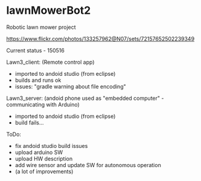 # lawnMowerBot2
Robotic lawn mower project

https://www.flickr.com/photos/133257962@N07/sets/72157652502239349

Current status - 150516

Lawn3_client: (Remote control app)
- imported to andoid studio (from eclipse)
- builds and runs ok
- issues: "gradle warning about file encoding"

Lawn3_server: (andoid phone used as "embedded computer" - communicating with Arduino)
- imported to andoid studio (from eclipse)
- build fails...


ToDo:
- fix andoid studio build issues
- upload arduino SW
- upload HW description
- add wire sensor and update SW for autonomous operation
- (a lot of improvements)

